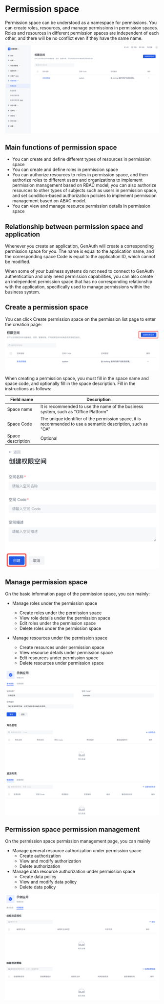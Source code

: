 # Permission space

Permission space can be understood as a namespace for permissions. You can create roles, resources, and manage permissions in permission spaces. Roles and resources in different permission spaces are independent of each other, and there will be no conflict even if they have the same name.

![Permission space creation](./images/permission-space-create.png)

## Main functions of permission space

- You can create and define different types of resources in permission space
- You can create and define roles in permission space
- You can authorize resources to roles in permission space, and then authorize roles to different users and organizations to implement permission management based on RBAC model; you can also authorize resources to other types of subjects such as users in permission space, and set condition-based authorization policies to implement permission management based on ABAC model.
- You can view and manage resource permission details in permission space

## Relationship between permission space and application

Whenever you create an application, GenAuth will create a corresponding permission space for you. The name is equal to the application name, and the corresponding space Code is equal to the application ID, which cannot be modified.

When some of your business systems do not need to connect to GenAuth authentication and only need permission capabilities, you can also create an independent permission space that has no corresponding relationship with the application, specifically used to manage permissions within the business system.

## Create a permission space

You can click Create permission space on the permission list page to enter the creation page:
![Permission space creation 1](./images/permission-space-create1.png)

When creating a permission space, you must fill in the space name and space code, and optionally fill in the space description. Fill in the instructions as follows:

| Field name | Description |
| --------- | -------------------------------------------------- |
| Space name | It is recommended to use the name of the business system, such as "Office Platform" |
| Space Code | The unique identifier of the permission space, it is recommended to use a semantic description, such as "OA" |
| Space description | Optional |

![Permission space creation 2](./images/permission-space-create2.png)

## Manage permission space

On the basic information page of the permission space, you can mainly:

- Manage roles under the permission space

  - Create roles under the permission space
  - View role details under the permission space
  - Edit roles under the permission space
  - Delete roles under the permission space

- Manage resources under the permission space
  - Create resources under permission space
  - View resource details under permission space
  - Edit resources under permission space
  - Delete resources under permission space

![Permission space details](./images/permission-space-detail.png)

## Permission space permission management

On the permission space permission management page, you can mainly

- Manage general resource authorization under permission space
  - Create authorization
  - View and modify authorization
  - Delete authorization
- Manage data resource authorization under permission space
  - Create data policy
  - View and modify data policy
  - Delete data policy

![Permission space details](./images/permission-space-managespace.png)
